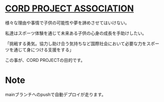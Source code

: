 # [CORD PROJECT ASSOCIATION]((http://cord-project.jp/))
様々な理由や事情で子供の可能性や夢を諦めさせてはいけない。

私達はスポーツ体験を通じて未来ある子供の心身の成長を手助けしたい。

「挑戦する勇気。協力し助け合う気持ちなど国際社会において必要な力をスポーツを通じて身につける支援をする」

この事が、CORD PROJECTの目的です。

# Note
mainブランチへのpushで自動デプロイが走ります。